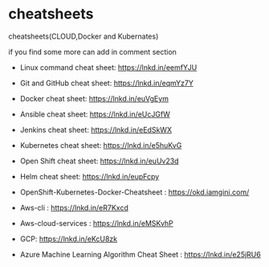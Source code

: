 # cheatsheets
cheatsheets(CLOUD,Docker and Kubernates)

if you find some more can add in comment section

- Linux command cheat sheet: https://lnkd.in/eemfYJU

- Git and GitHub cheat sheet: https://lnkd.in/eqmYz7Y

- Docker cheat sheet: https://lnkd.in/euVgEym

- Ansible cheat sheet: https://lnkd.in/eUcJGfW

- Jenkins cheat sheet: https://lnkd.in/eEdSkWX

- Kubernetes cheat sheet: https://lnkd.in/e5huKvG

- Open Shift cheat sheet: https://lnkd.in/euUv23d

- Helm cheat sheet: https://lnkd.in/eupFcpy

- OpenShift-Kubernetes-Docker-Cheatsheet : https://okd.iamgini.com/

- Aws-cli : https://lnkd.in/eR7Kxcd

- Aws-cloud-services : https://lnkd.in/eMSKvhP

- GCP: https://lnkd.in/eKcU8zk

- Azure Machine Learning Algorithm Cheat Sheet : https://lnkd.in/e25jRU6

